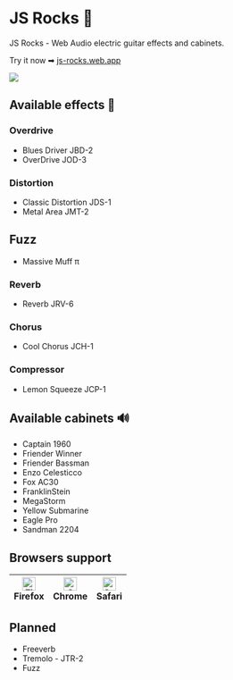 # JS Rocks 🤘

JS Rocks - Web Audio electric guitar effects and cabinets.

Try it now ➡ [js-rocks.web.app](https://js-rocks.web.app)

![](https://github.com/vitaliy-bobrov/js-rocks/blob/master/src/assets/og-image.jpg)

## Available effects 🎸

### Overdrive

- Blues Driver JBD-2
- OverDrive JOD-3

### Distortion

- Classic Distortion JDS-1
- Metal Area JMT-2

## Fuzz
- Massive Muff π

### Reverb

- Reverb JRV-6

### Chorus

- Cool Chorus JCH-1

### Compressor

- Lemon Squeeze JCP-1

## Available cabinets 🔊

- Captain 1960
- Friender Winner
- Friender Bassman
- Enzo Celesticco
- Fox AC30
- FranklinStein
- MegaStorm
- Yellow Submarine
- Eagle Pro
- Sandman 2204

## Browsers support

| [<img src="https://raw.githubusercontent.com/alrra/browser-logos/master/src/firefox/firefox_48x48.png" alt="Firefox" width="24px" height="24px" />](http://godban.github.io/browsers-support-badges/)</br>Firefox | [<img src="https://raw.githubusercontent.com/alrra/browser-logos/master/src/chrome/chrome_48x48.png" alt="Chrome" width="24px" height="24px" />](http://godban.github.io/browsers-support-badges/)</br>Chrome | [<img src="https://raw.githubusercontent.com/alrra/browser-logos/master/src/safari/safari_48x48.png" alt="Safari" width="24px" height="24px" />](http://godban.github.io/browsers-support-badges/)</br>Safari |
| --------- | --------- | --------- |

## Planned
- Freeverb
- Tremolo - JTR-2
- Fuzz


